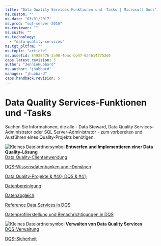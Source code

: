 ```yaml
---
title: "Data Quality Services-Funktionen und -Tasks | Microsoft Docs"
ms.custom: ""
ms.date: "03/01/2017"
ms.prod: "sql-server-2016"
ms.reviewer: ""
ms.suite: ""
ms.technology: 
  - "data-quality-services"
ms.tgt_pltfrm: ""
ms.topic: "article"
ms.assetid: 84928476-3a98-4bac-bb47-6346142752d0
caps.latest.revision: 5
author: "JennieHubbard"
ms.author: "jhubbard"
manager: "jhubbard"
caps.handback.revision: 5
---
```

# Data Quality Services-Funktionen und -Tasks
  Suchen Sie Informationen, die alle - Data Steward, Data Quality Services-Administrator oder SQL Server-Administrator - zum vorbereiten und Ausführen eines Quality-Projekts benötigen.  
  
 ![Kleines Dateiordnersymbol](../analysis-services/media/filefolder-small.png "Kleines Dateiordnersymbol") **Entwerfen und Implementieren einer Data Quality-Lösung**  
 [Data Quality-Clientanwendung](../data-quality-services/data-quality-client-application.md)  
  
 [DQS-Wissensdatenbanken und -Domänen](../data-quality-services/dqs-knowledge-bases-and-domains.md)  
  
 [Data Quality-Projekte & #40; DQS & #41;](../data-quality-services/data-quality-projects-dqs.md)  
  
 [Datenbereinigung](../data-quality-services/data-cleansing.md)  
  
 [Datenabgleich](../data-quality-services/data-matching.md)  
  
 [Reference Data Services in DQS](../data-quality-services/reference-data-services-in-dqs.md)  
  
 [Datenprofilerstellung und Benachrichtigungen in DQS](../data-quality-services/data-profiling-and-notifications-in-dqs.md)  
  
 ![Kleines Dateiordnersymbol](../analysis-services/media/filefolder-small.png "Kleines Dateiordnersymbol") **Verwalten von Data Quality Services**  
 [DQS-Verwaltung](../data-quality-services/dqs-administration.md)  
  
 [DQS-Sicherheit](../data-quality-services/dqs-security.md)  
  
  